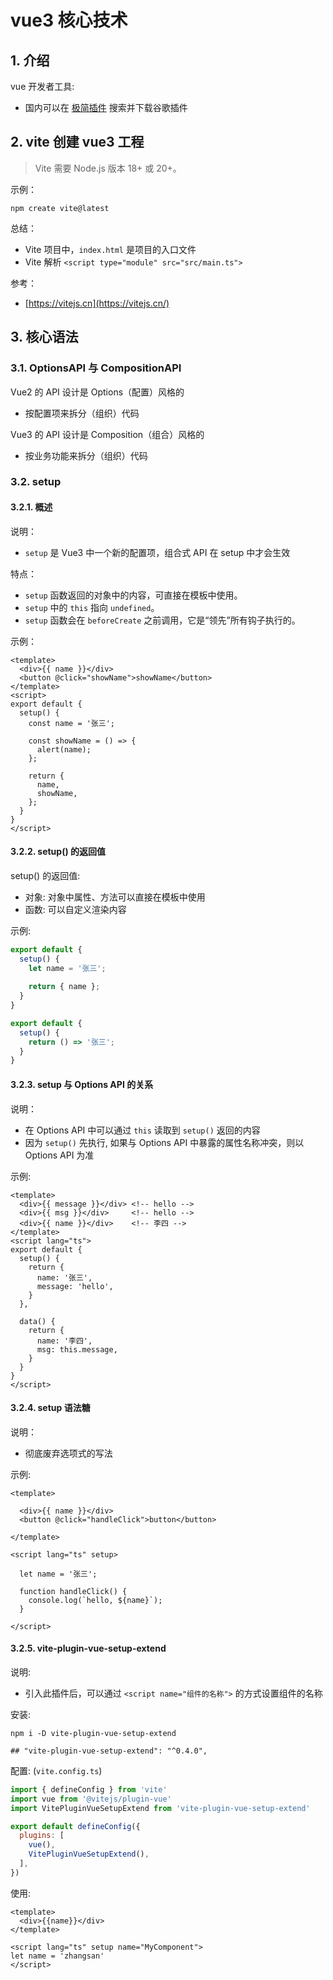 <!--#region
@author 吴钦飞
@email wuqinfei@qq.com
@create date 2024-05-24 12:09:33
@modify date 2024-11-07 15:23:08
@desc [description]
#endregion-->

# vue3 核心技术

## 1. 介绍

vue 开发者工具:

* 国内可以在 [极简插件](https://chrome.zzzmh.cn/) 搜索并下载谷歌插件

## 2. vite 创建 vue3 工程

>Vite 需要 Node.js 版本 18+ 或 20+。

示例：

```shell
npm create vite@latest
```

总结：

* Vite 项目中，`index.html` 是项目的入口文件
* Vite 解析 `<script type="module" src="src/main.ts">`

参考：

* [https://vitejs.cn](https://vitejs.cn/)

## 3. 核心语法

### 3.1. OptionsAPI 与 CompositionAPI

Vue2 的 API 设计是 Options（配置）风格的

* 按配置项来拆分（组织）代码

Vue3 的 API 设计是 Composition（组合）风格的

* 按业务功能来拆分（组织）代码

### 3.2. setup

#### 3.2.1. 概述

说明：

* `setup` 是 Vue3 中一个新的配置项，组合式 API 在 setup 中才会生效

特点：

* `setup` 函数返回的对象中的内容，可直接在模板中使用。
* `setup` 中的 `this` 指向 `undefined`。
* `setup` 函数会在 `beforeCreate` 之前调用，它是“领先”所有钩子执行的。

示例：

```vue
<template>
  <div>{{ name }}</div>
  <button @click="showName">showName</button>
</template>
<script>
export default {
  setup() {
    const name = '张三';

    const showName = () => {
      alert(name);
    };

    return {
      name,
      showName,
    };
  }
}
</script>
```

#### 3.2.2. setup() 的返回值

setup() 的返回值:

* 对象: 对象中属性、方法可以直接在模板中使用
* 函数: 可以自定义渲染内容

示例:

```js
export default {
  setup() {
    let name = '张三';
    
    return { name };
  }
}

export default {
  setup() {
    return () => '张三';
  }
}
```

#### 3.2.3. setup 与 Options API 的关系

说明：

* 在 Options API 中可以通过 `this` 读取到 `setup()` 返回的内容
* 因为 `setup()` 先执行, 如果与 Options API 中暴露的属性名称冲突，则以 Options API 为准

示例:

```vue
<template>
  <div>{{ message }}</div> <!-- hello -->
  <div>{{ msg }}</div>     <!-- hello -->
  <div>{{ name }}</div>    <!-- 李四 -->
</template>
<script lang="ts">
export default {
  setup() {
    return {
      name: '张三',
      message: 'hello',
    }
  },

  data() {
    return {
      name: '李四',
      msg: this.message,
    }
  }
}
</script>
```

#### 3.2.4. setup 语法糖

说明：

* 彻底废弃选项式的写法

示例:

```vue
<template>

  <div>{{ name }}</div>
  <button @click="handleClick">button</button>
  
</template>

<script lang="ts" setup>

  let name = '张三';

  function handleClick() {
    console.log(`hello, ${name}`);
  }

</script>
```

#### 3.2.5. vite-plugin-vue-setup-extend

说明:

* 引入此插件后，可以通过 `<script name="组件的名称">` 的方式设置组件的名称

安装:

```shell
npm i -D vite-plugin-vue-setup-extend

## "vite-plugin-vue-setup-extend": "^0.4.0",
```

配置: (`vite.config.ts`)

```js
import { defineConfig } from 'vite'
import vue from '@vitejs/plugin-vue'
import VitePluginVueSetupExtend from 'vite-plugin-vue-setup-extend'

export default defineConfig({
  plugins: [
    vue(),
    VitePluginVueSetupExtend(),
  ],
})
```

使用:

```vue
<template>
  <div>{{name}}</div>
</template>

<script lang="ts" setup name="MyComponent">
let name = 'zhangsan'
</script>
```
